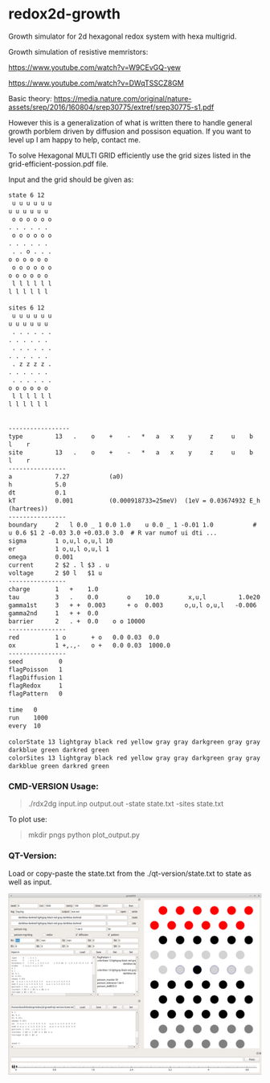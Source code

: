 # redox2d-growth
Growth simulator for 2d hexagonal redox system with hexa multigrid.


Growth simulation of resistive memristors:

https://www.youtube.com/watch?v=W9CEvGQ-yew

https://www.youtube.com/watch?v=DWqTSSCZ8GM

Basic theory: https://media.nature.com/original/nature-assets/srep/2016/160804/srep30775/extref/srep30775-s1.pdf

However this is a generalization of what is written there to handle general growth porblem driven by diffusion and possison equation. If you want to level up I am happy to help, contact me.

To solve Hexagonal MULTI GRID efficiently use the grid sizes listed in the grid-efficient-possion.pdf file.

Input and the grid should be given as:
```
state 6 12
 u u u u u u 
u u u u u u 
 o o o o o o
. . . . . . 
 o o o o o o
. . . . . . 
 . . o . . . 
o o o o o o 
 o o o o o o 
o o o o o o 
 l l l l l l 
l l l l l l 

sites 6 12
 u u u u u u 
u u u u u u 
 . . . . . .
. . . . . . 
 . . . . . .
. . . . . . 
 . z z z z . 
. . . . . . 
 . . . . . . 
o o o o o o 
 l l l l l l 
l l l l l l 


-----------------
type         13   .    o    +    -   *   a   x    y     z     u    b    l    r   
site         13   .    o    +    -   *   a   x    y     z     u    b    l    r    
----------------
a            7.27           (a0)
h            5.0
dt           0.1
kT           0.001          (0.000918733=25meV)  (1eV = 0.03674932 E_h  (hartrees))
----------------
boundary     2   l 0.0 _ 1 0.0 1.0    u 0.0 _ 1 -0.01 1.0           # u 0.6 $1 2 -0.03 3.0 +0.03.0 3.0  # R var numof ui dti ...       
sigma        1 o,u,l o,u,l 10
er           1 o,u,l o,u,l 1
omega        0.001
current      2 $2 . l $3 . u 
voltage      2 $0 l   $1 u
----------------
charge       1   +    1.0      
tau          3   .    0.0        o    10.0        x,u,l         1.0e20      
gamma1st     3   + +  0.003      + o  0.003      o,u,l o,u,l   -0.006           
gamma2nd     1   + +  0.0       
barrier      2   . +  0.0    o o 10000    
----------------
red          1 o       + o   0.0 0.03  0.0
ox           1 +,.,-   o +   0.0 0.03  1000.0
----------------
seed          0
flagPoisson   1
flagDiffusion 1
flagRedox     1
flagPattern   0

time   0
run    1000
every  10

colorState 13 lightgray black red yellow gray gray darkgreen gray gray darkblue green darkred green  
colorSites 13 lightgray black red yellow gray gray darkgreen gray gray darkblue green darkred green  
```

### CMD-VERSION Usage:

> ./rdx2dg input.inp output.out -state state.txt -sites state.txt 

To plot use:

> mkdir pngs
> python plot_output.py

### QT-Version:

Load or copy-paste the state.txt from the ./qt-version/state.txt to state as well as input.

![](qt-version/demo.png)


